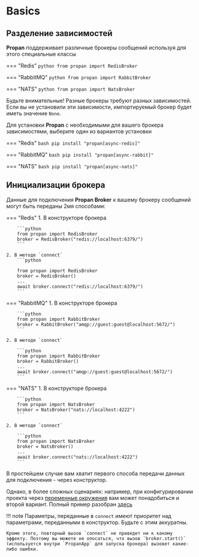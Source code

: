 # Basics

## Разделение зависимостей

**Propan** поддерживает различные брокеры сообщений используя для этого специальные классы

=== "Redis"
    ```python
    from propan import RedisBroker
    ```

=== "RabbitMQ"
    ```python
    from propan import RabbitBroker
    ```

=== "NATS"
    ```python
    from propan import NatsBroker
    ```

Будьте внимательные! Разные брокеры требуют разных зависимостей. Если вы не установили эти зависимости, импортируемый брокер будет иметь значение `None`.

Для установки **Propan** с необходимыми для вашего брокера зависимостями, выберите один из вариантов установки

=== "Redis"
    ```bash
    pip install "propan[async-redis]"
    ```

=== "RabbitMQ"
    ```bash
    pip install "propan[async-rabbit]"
    ```

=== "NATS"
    ```bash
    pip install "propan[async-nats]"
    ```

## Инициализации брокера

Данные для подключения **Propan Broker** к вашему брокеру сообщений могут быть переданы 2мя способами:

=== "Redis"
    1. В конструкторе брокера

        ```python
        from propan import RedisBroker
        broker = RedisBroker("redis://localhost:6379/")
        ```

    2. В методе `connect`
        ```python

        from propan import RedisBroker
        broker = RedisBroker()
        ...
        await broker.connect("redis://localhost:6379/")
        ```

=== "RabbitMQ"
    1. В конструкторе брокера

        ```python
        from propan import RabbitBroker
        broker = RabbitBroker("amqp://guest:guest@localhost:5672/")
        ```

    2. В методе `connect`

        ```python
        from propan import RabbitBroker
        broker = RabbitBroker()
        ...
        await broker.connect("amqp://guest:guest@localhost:5672/")
        ```

=== "NATS"
    1. В конструкторе брокера

        ```python
        from propan import NatsBroker
        broker = NatsBroker("nats://localhost:4222")
        ```

    2. В методе `connect`

        ```python
        from propan import NatsBroker
        broker = NatsBroker()
        ...
        await broker.connect("nats://localhost:4222")
        ```

В простейшем случае вам хватит первого способа передачи данных для подключения - через конструктор.

Однако, в более сложных сценариях: например, при конфигурировании проекта через [переменные окружения](../../2_cli/#_3) вам может понадобиться и второй вариант. Полный пример разобран [здесь](../../6_lifespans/#lifespan)

!!! note
    Параметры, переданные в `connect` имеют приоритет над параметрами, переданными в конструктор. Будьте с этим аккуратны.

    Кроме этого, повторный вызов `connect` не приведет ни к какому эффекту. Поэтому вы можете не опосаться, что вызов `broker.start()`
    (используется внутри `PropanApp` для запуска брокера) вызовет какие-либо ошибки.
